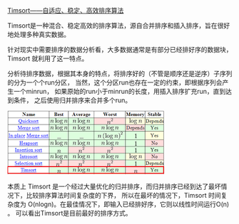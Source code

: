 [Timsort——自适应、稳定、高效排序算法](https://blog.csdn.net/sinat_35678407/article/details/82974174)

Timsort是一种混合、稳定高效的排序算法，源自合并排序和插入排序，旨在很好地处理多种真实数据。

针对现实中需要排序的数据分析看，大多数据通常是有部分已经排好序的数据块，Timsort 就利用了这一特点。

分析待排序数据，根据其本身的特点，将排序好的（不管是顺序还是逆序）子序列的分为一个个run分区，
当然，这个分区run也存在一定的约束，即根据序列会产生一个minrun，
如果原始的run小于minrun的长度，用插入排序扩充run，直到达到条件，
之后使用归并排序来合并多个run。

![ds](./img/sort-time-complexity.png)

本质上 Timsort 是一个经过大量优化的归并排序，而归并排序已经到达了最坏情况下，比较排序算法时间复杂度的下界，
所以在最坏的情况下，Timsort 时间复杂度为 O(nlogn)。在最佳情况下，即输入已经排好序，它则以线性时间运行O(n) 。
可以看出Timsort是目前最好的排序方式。